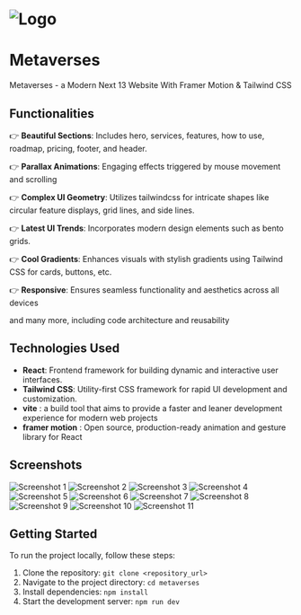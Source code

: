# ![Logo](screenshots/11.jpg)

# Metaverses

Metaverses - a Modern Next 13 Website With Framer Motion & Tailwind CSS 

## Functionalities

👉 **Beautiful Sections**: Includes hero, services, features, how to use, roadmap, pricing, footer, and header.

👉 **Parallax Animations**: Engaging effects triggered by mouse movement and scrolling

👉 **Complex UI Geometry**: Utilizes tailwindcss for intricate shapes like circular feature displays, grid lines, and side lines.

👉 **Latest UI Trends**: Incorporates modern design elements such as bento grids.

👉 **Cool Gradients**: Enhances visuals with stylish gradients using Tailwind CSS for cards, buttons, etc.

👉 **Responsive**: Ensures seamless functionality and aesthetics across all devices

and many more, including code architecture and reusability

## Technologies Used

- **React**: Frontend framework for building dynamic and interactive user interfaces.
- **Tailwind CSS**: Utility-first CSS framework for rapid UI development and customization.
- **vite** : a build tool that aims to provide a faster and leaner development experience for modern web projects
- **framer motion** : Open source, production-ready animation and gesture library for React 
## Screenshots

![Screenshot 1](screenshots/1.jpg)
![Screenshot 2](screenshots/2.jpg)
![Screenshot 3](screenshots/3.jpg)
![Screenshot 4](screenshots/4.jpg)
![Screenshot 5](screenshots/5.jpg)
![Screenshot 6](screenshots/6.jpg)
![Screenshot 7](screenshots/7.jpg)
![Screenshot 8](screenshots/8.jpg)
![Screenshot 9](screenshots/9.jpg)
![Screenshot 10](screenshots/10.jpg)
![Screenshot 11](screenshots/11.jpg)

## Getting Started

To run the project locally, follow these steps:

1. Clone the repository: `git clone <repository_url>`
2. Navigate to the project directory: `cd metaverses`
3. Install dependencies: `npm install`
4. Start the development server: `npm run dev`